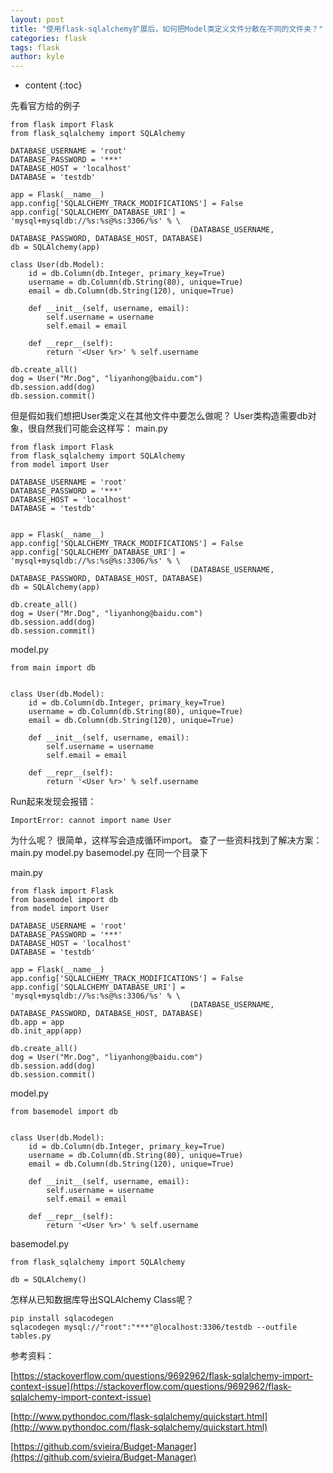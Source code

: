 ```yaml
---
layout: post
title: "使用flask-sqlalchemy扩展后，如何把Model类定义文件分散在不同的文件夹？"
categories: flask
tags: flask
author: kyle
---
```


* content
{:toc}


先看官方给的例子
<!--more-->

	from flask import Flask
	from flask_sqlalchemy import SQLAlchemy
	
	DATABASE_USERNAME = 'root'
	DATABASE_PASSWORD = '***'
	DATABASE_HOST = 'localhost'
	DATABASE = 'testdb'
	
	app = Flask(__name__)
	app.config['SQLALCHEMY_TRACK_MODIFICATIONS'] = False
	app.config['SQLALCHEMY_DATABASE_URI'] = 'mysql+mysqldb://%s:%s@%s:3306/%s' % \
	                                        (DATABASE_USERNAME, DATABASE_PASSWORD, DATABASE_HOST, DATABASE)
	db = SQLAlchemy(app)
	
	class User(db.Model):
	    id = db.Column(db.Integer, primary_key=True)
	    username = db.Column(db.String(80), unique=True)
	    email = db.Column(db.String(120), unique=True)
	
	    def __init__(self, username, email):
	        self.username = username
	        self.email = email
	
	    def __repr__(self):
	        return '<User %r>' % self.username
	
	db.create_all()
	dog = User("Mr.Dog", "liyanhong@baidu.com")
	db.session.add(dog)
	db.session.commit()

但是假如我们想把User类定义在其他文件中要怎么做呢？ User类构造需要db对象，很自然我们可能会这样写：
main.py

	from flask import Flask
	from flask_sqlalchemy import SQLAlchemy
	from model import User
	
	DATABASE_USERNAME = 'root'
	DATABASE_PASSWORD = '***'
	DATABASE_HOST = 'localhost'
	DATABASE = 'testdb'
	
	
	app = Flask(__name__)
	app.config['SQLALCHEMY_TRACK_MODIFICATIONS'] = False
	app.config['SQLALCHEMY_DATABASE_URI'] = 'mysql+mysqldb://%s:%s@%s:3306/%s' % \
	                                        (DATABASE_USERNAME, DATABASE_PASSWORD, DATABASE_HOST, DATABASE)
	db = SQLAlchemy(app)
	
	db.create_all()
	dog = User("Mr.Dog", "liyanhong@baidu.com")
	db.session.add(dog)
	db.session.commit()

model.py

	from main import db

	
	class User(db.Model):
	    id = db.Column(db.Integer, primary_key=True)
	    username = db.Column(db.String(80), unique=True)
	    email = db.Column(db.String(120), unique=True)
	
	    def __init__(self, username, email):
	        self.username = username
	        self.email = email
	
	    def __repr__(self):
	        return '<User %r>' % self.username

Run起来发现会报错：

	ImportError: cannot import name User

为什么呢？ 很简单，这样写会造成循环import。 查了一些资料找到了解决方案： main.py model.py basemodel.py 在同一个目录下

main.py

	from flask import Flask
	from basemodel import db
	from model import User
	
	DATABASE_USERNAME = 'root'
	DATABASE_PASSWORD = '***'
	DATABASE_HOST = 'localhost'
	DATABASE = 'testdb'
	
	app = Flask(__name__)
	app.config['SQLALCHEMY_TRACK_MODIFICATIONS'] = False
	app.config['SQLALCHEMY_DATABASE_URI'] = 'mysql+mysqldb://%s:%s@%s:3306/%s' % \
	                                        (DATABASE_USERNAME, DATABASE_PASSWORD, DATABASE_HOST, DATABASE)
	db.app = app
	db.init_app(app)
	
	db.create_all()
	dog = User("Mr.Dog", "liyanhong@baidu.com")
	db.session.add(dog)
	db.session.commit()

model.py

	from basemodel import db
	
	
	class User(db.Model):
	    id = db.Column(db.Integer, primary_key=True)
	    username = db.Column(db.String(80), unique=True)
	    email = db.Column(db.String(120), unique=True)
	
	    def __init__(self, username, email):
	        self.username = username
	        self.email = email
	
	    def __repr__(self):
	        return '<User %r>' % self.username

basemodel.py

	from flask_sqlalchemy import SQLAlchemy

	db = SQLAlchemy()

怎样从已知数据库导出SQLAlchemy Class呢？

	pip install sqlacodegen
	sqlacodegen mysql://"root":"***"@localhost:3306/testdb --outfile tables.py

参考资料：

[https://stackoverflow.com/questions/9692962/flask-sqlalchemy-import-context-issue](https://stackoverflow.com/questions/9692962/flask-sqlalchemy-import-context-issue)

[http://www.pythondoc.com/flask-sqlalchemy/quickstart.html](http://www.pythondoc.com/flask-sqlalchemy/quickstart.html)

[https://github.com/svieira/Budget-Manager](https://github.com/svieira/Budget-Manager)